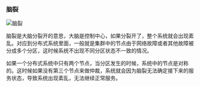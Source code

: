 ### 脑裂

![脑裂](imgs/splitbrain.jpg)

脑裂是大脑分裂开的意思，大脑是控制中心，如果分裂开了，整个系统就会出现紊乱。对应到分布式系统里面，一般就是集群中的节点由于网络故障或者其他故障被分成多个分区，这时候系统不出现不同分区状态不一致的情况。

如果一个分布式系统中只有两个节点，当分区发生的时候，系统中的节点是对称的。这时候如果没有第三个节点来做仲裁，系统就会因为脑裂无法确定接下来的服务状态，导致系统出现紊乱，无法继续正常服务。
